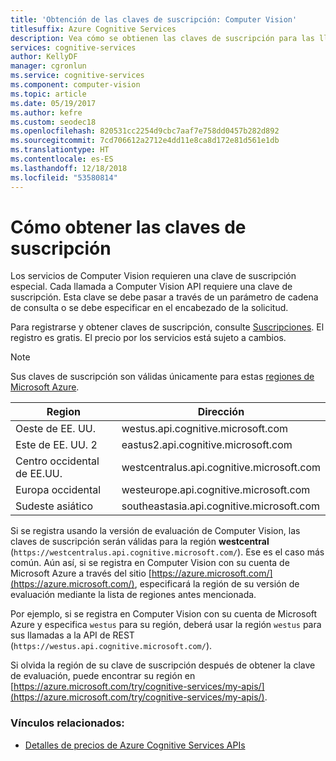 ```yaml
---
title: 'Obtención de las claves de suscripción: Computer Vision'
titlesuffix: Azure Cognitive Services
description: Vea cómo se obtienen las claves de suscripción para las llamadas a Computer Vision API en Azure Cognitive Services.
services: cognitive-services
author: KellyDF
manager: cgronlun
ms.service: cognitive-services
ms.component: computer-vision
ms.topic: article
ms.date: 05/19/2017
ms.author: kefre
ms.custom: seodec18
ms.openlocfilehash: 820531cc2254d9cbc7aaf7e758dd0457b282d892
ms.sourcegitcommit: 7cd706612a2712e4dd11e8ca8d172e81d561e1db
ms.translationtype: HT
ms.contentlocale: es-ES
ms.lasthandoff: 12/18/2018
ms.locfileid: "53580814"
---
```

# <a name="how-to-obtain-subscription-keys"></a>Cómo obtener las claves de suscripción

Los servicios de Computer Vision requieren una clave de suscripción especial. Cada llamada a Computer Vision API requiere una clave de suscripción. Esta clave se debe pasar a través de un parámetro de cadena de consulta o se debe especificar en el encabezado de la solicitud.

Para registrarse y obtener claves de suscripción, consulte [Suscripciones](https://azure.microsoft.com/try/cognitive-services/). El registro es gratis. El precio por los servicios está sujeto a cambios.

>[!NOTE]
Sus claves de suscripción son válidas únicamente para estas [regiones de Microsoft Azure](https://azure.microsoft.com/regions/). 

| Region | Dirección |
|---|---|
| Oeste de EE. UU. | westus.api.cognitive.microsoft.com |
| Este de EE. UU. 2 | eastus2.api.cognitive.microsoft.com |
| Centro occidental de EE.UU. | westcentralus.api.cognitive.microsoft.com |
| Europa occidental | westeurope.api.cognitive.microsoft.com |
| Sudeste asiático | southeastasia.api.cognitive.microsoft.com |

Si se registra usando la versión de evaluación de Computer Vision, las claves de suscripción serán válidas para la región **westcentral** (`https://westcentralus.api.cognitive.microsoft.com/`). Ese es el caso más común. Aún así, si se registra en Computer Vision con su cuenta de Microsoft Azure a través del sitio [https://azure.microsoft.com/](https://azure.microsoft.com/), especificará la región de su versión de evaluación mediante la lista de regiones antes mencionada.

Por ejemplo, si se registra en Computer Vision con su cuenta de Microsoft Azure y especifica `westus` para su región, deberá usar la región `westus` para sus llamadas a la API de REST (`https://westus.api.cognitive.microsoft.com/`).

Si olvida la región de su clave de suscripción después de obtener la clave de evaluación, puede encontrar su región en [https://azure.microsoft.com/try/cognitive-services/my-apis/](https://azure.microsoft.com/try/cognitive-services/my-apis/).

### <a name="related-links"></a>Vínculos relacionados:

* [Detalles de precios de Azure Cognitive Services APIs](https://azure.microsoft.com/pricing/details/cognitive-services/)
